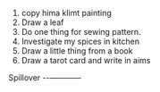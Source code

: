 1. copy hima klimt painting
2. Draw a leaf
3. Do one thing for sewing pattern. 
4. Investigate my spices in kitchen
5. Draw a little thing from a book
6. Draw a tarot card and write in aims



Spillover
--————
